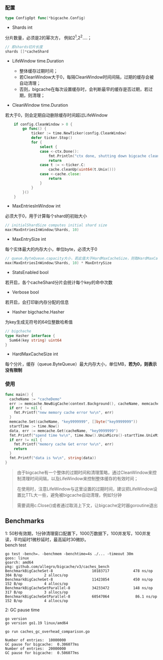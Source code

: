 ### 配置

```go
type ConfigOpt func(*bigcache.Config)
```

* Shards int

分片数量，必须是2的幂次方， 例如2<sup>1</sup>,2<sup>2</sup>....；

```go
// 即shards切片长度
shards []*cacheShard
```

* LifeWindow time.Duration
  * 整体缓存过期时间；
  * 若CleanWindow大于0，每隔CleanWindow时间间隔，过期的缓存会被自动清理；
  * 否则，bigcache在每次设置缓存时，会判断最早的缓存是否过期，若过期，则清理；


* CleanWindow time.Duration

若大于0，则会定期自动删除缓存时间超过LifeWindow

```go
	if config.CleanWindow > 0 {
		go func() {
			ticker := time.NewTicker(config.CleanWindow)
			defer ticker.Stop()
			for {
				select {
				case <-ctx.Done():
					fmt.Println("ctx done, shutting down bigcache cleanup routine")
					return
				case t := <-ticker.C:
					cache.cleanUp(uint64(t.Unix()))
				case <-cache.close:
					return
				}
			}
		}()
	}

```

* MaxEntriesInWindow int

必须大于0，用于计算每个shard的初始大小

```go
// initialShardSize computes initial shard size
max(MaxEntriesInWindow/Shards, 10)
```

* MaxEntrySize int

每个实体最大的内存大小，单位byte，必须大于0

```go
// queue.ByteQueue.capacity大小，若此值大于HardMaxCacheSize，则取HardMaxCacheSize
max(MaxEntriesInWindow/Shards, 10) * MaxEntrySize
```

* StatsEnabled bool

若开启，各个cacheShard分片会统计每个key的命中次数

* Verbose bool

若开启，会打印新内存分配的信息

* Hasher bigchache.Hasher

为key生成无符号的64位整数哈希值

```go
// bigchache
type Hasher interface {
  Sum64(key string) uint64
}
```

* HardMaxCacheSize int

每个分片，缓存（queue.ByteQueue）最大内存大小，单位MB，**若为0，则表示没有限制**

### 使用

```go
func main() {
  cacheName := "cacheDemo"
  err := memcache.NewBigCache(context.Background(), cacheName, memcache.WithCleanWindow(time.Minute), memcache.WithLifeWindow(50*time.Second))
  if err != nil {
    fmt.Printf("new memory cache error %v\n", err)
  }
  memcache.Set(cacheName, "key9999999", []byte("key9999999"))
  startTime := time.Now()
  data, err := memcache.Get(cacheName, "key9999999")
  fmt.Printf("spend time %v\n", time.Now().UnixMicro()-startTime.UnixMicro())
  if err != nil {
    fmt.Printf("memory cache Get error %v\n", err)
    return
  }
  fmt.Printf("data is %v\n", string(data))
}
```

>由于bigcache有一个整体的过期时间和清理策略，通过CleanWindow来控制清理时间间隔，以及LifeWindow来控制整体缓存的有效时间；
>
>在使用时，注意LifeWindow与这里设置的过期时间，建议把LifeWindow设置比TTL大一些，避免被bigcache自动清理，例如1分钟
>
>需要调用c.Close()或者通过取消上下文，让bigcache定时器goroutine退出

## Benchmarks
1:  50秒有效期，1分钟清理窗口配置下，1000万数据下，100并发写，100并发读，平均延时1微秒延时，最高延时30微妙。  
bench test
```
go test -bench=. -benchmem -benchtime=4s ./... -timeout 30m
goos: linux
goarch: amd64
pkg: github.com/allegro/bigcache/v3/caches_bench
BenchmarkBigCacheSet-8                	10183717	       478 ns/op	     304 B/op	       2 allocs/op
BenchmarkBigCacheGet-8                	11423854	       450 ns/op	     152 B/op	       4 allocs/op
BenchmarkBigCacheSetParallel-8        	34233472	       148 ns/op	     317 B/op	       3 allocs/op
BenchmarkBigCacheGetParallel-8        	60547064	        86.1 ns/op	     152 B/op	       4 allocs/op
```

2:  GC pause time
```shell
go version
go version go1.19 linux/amd64

go run caches_gc_overhead_comparison.go

Number of entries:  10000000
GC pause for bigcache:  0.306077ms
Number of entries:  20000000
GC pause for bigcache:  0.506077ms
```